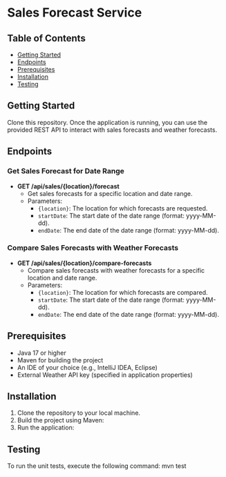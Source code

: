 # Sales Forecast Service

## Table of Contents

- [Getting Started](#getting-started)
- [Endpoints](#endpoints)
- [Prerequisites](#prerequisites)
- [Installation](#installation)
- [Testing](#testing)

## Getting Started

Clone this repository.
Once the application is running, you can use the provided REST API to interact with sales forecasts and weather forecasts.

## Endpoints

### Get Sales Forecast for Date Range

- **GET /api/sales/{location}/forecast**
    - Get sales forecasts for a specific location and date range.
    - Parameters:
        - `{location}`: The location for which forecasts are requested.
        - `startDate`: The start date of the date range (format: yyyy-MM-dd).
        - `endDate`: The end date of the date range (format: yyyy-MM-dd).

### Compare Sales Forecasts with Weather Forecasts

- **GET /api/sales/{location}/compare-forecasts**
    - Compare sales forecasts with weather forecasts for a specific location and date range.
    - Parameters:
        - `{location}`: The location for which forecasts are compared.
        - `startDate`: The start date of the date range (format: yyyy-MM-dd).
        - `endDate`: The end date of the date range (format: yyyy-MM-dd).

## Prerequisites

- Java 17 or higher
- Maven for building the project
- An IDE of your choice (e.g., IntelliJ IDEA, Eclipse)
- External Weather API key (specified in application properties)

## Installation

1. Clone the repository to your local machine.
2. Build the project using Maven:
3. Run the application:

## Testing

To run the unit tests, execute the following command:
mvn test
